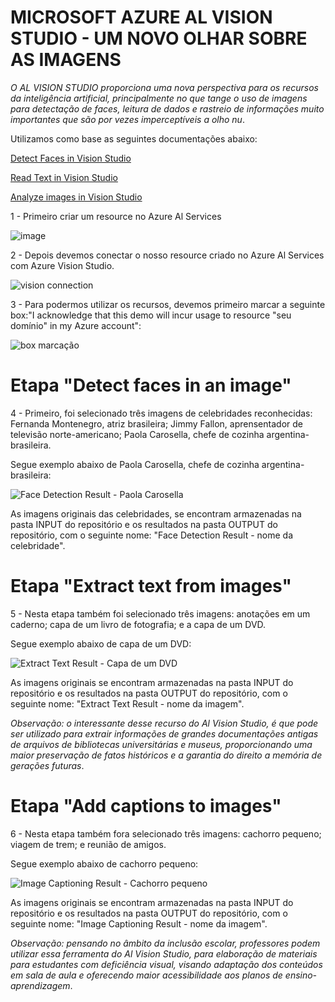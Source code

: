 # MICROSOFT AZURE AL VISION STUDIO - UM NOVO OLHAR SOBRE AS IMAGENS

_O AL VISION STUDIO proporciona uma nova perspectiva para os recursos da inteligência artificial, principalmente no que tange o uso de imagens para detectação de faces, leitura de dados e rastreio de informações muito importantes que são por vezes imperceptíveis a olho nu_.

Utilizamos como base as seguintes documentações abaixo:

[Detect Faces in Vision Studio](https://microsoftlearning.github.io/mslearn-ai-fundamentals/Instructions/Labs/04-face.html)

[Read Text in Vision Studio](https://microsoftlearning.github.io/mslearn-ai-fundamentals/Instructions/Labs/05-ocr.html)

[Analyze images in Vision Studio](https://microsoftlearning.github.io/mslearn-ai-fundamentals/Instructions/Labs/03-image-analysis.html)


1 - Primeiro criar um resource no Azure Al Services

![image](https://github.com/vgastaldelli/LABORATORIOAZUREAI900-RECONHECIMENTOFACIAL-TRANSFORMACAODEIMAGENS/assets/160192109/76c71df7-ec32-4d07-8633-3b2fdc3eaaf6)

2 - Depois devemos conectar o nosso resource criado no Azure Al Services com Azure Vision Studio.

![vision connection](https://github.com/vgastaldelli/LABORATORIOAZUREAI900-RECONHECIMENTOFACIAL-TRANSFORMACAODEIMAGENS/assets/160192109/ed3c4c68-c09b-48ca-a648-bf05ecdaec2d)

3 - Para podermos utilizar os recursos, devemos primeiro marcar a seguinte box:"I acknowledge that this demo will incur usage to resource "seu domínio" in my Azure account":

![box marcação](https://github.com/vgastaldelli/LABORATORIOAZUREAI900-RECONHECIMENTOFACIAL-TRANSFORMACAODEIMAGENS/assets/160192109/3f00f963-3448-4eae-bdf6-aac004b31b5b)

# Etapa "Detect faces in an image"

4 - Primeiro, foi selecionado três imagens de celebridades reconhecidas: Fernanda Montenegro, atriz brasileira; Jimmy Fallon, aprensentador de televisão norte-americano;
Paola Carosella, chefe de cozinha argentina-brasileira.

Segue exemplo abaixo de Paola Carosella, chefe de cozinha argentina-brasileira:

![Face Detection Result - Paola Carosella](https://github.com/vgastaldelli/LABORATORIOAZUREAI900-RECONHECIMENTOFACIAL-TRANSFORMACAODEIMAGENS/assets/160192109/21f4001e-eaa3-4085-bd63-795e3aaa01f1)

As imagens originais das celebridades, se encontram armazenadas na pasta INPUT do repositório e os resultados na pasta OUTPUT do repositório, com o seguinte nome: "Face Detection Result - nome da celebridade".

# Etapa "Extract text from images"

5 - Nesta etapa também foi selecionado três imagens: anotações em um caderno; capa de um livro de fotografia; e a capa de um DVD.

Segue exemplo abaixo de capa de um DVD:

![Extract Text Result - Capa de um DVD](https://github.com/vgastaldelli/LABORATORIOAZUREAI900-RECONHECIMENTOFACIAL-TRANSFORMACAODEIMAGENS/assets/160192109/1feb5af2-8915-4a5c-b1fd-607aa2c89536)

As imagens originais se encontram armazenadas na pasta INPUT do repositório e os resultados na pasta OUTPUT do repositório, com o seguinte nome: "Extract Text Result - nome da imagem".

_Observação: o interessante desse recurso do Al Vision Studio, é que pode ser utilizado para extrair informações de grandes documentações antigas de arquivos de bibliotecas universitárias e museus, proporcionando uma maior preservação de fatos históricos e a garantia do direito a memória de gerações futuras_.

# Etapa "Add captions to images"

6 - Nesta etapa também fora selecionado três imagens: cachorro pequeno; viagem de trem; e reunião de amigos.

Segue exemplo abaixo de cachorro pequeno: 

![Image Captioning Result - Cachorro pequeno](https://github.com/vgastaldelli/LABORATORIOAZUREAI900-RECONHECIMENTOFACIAL-TRANSFORMACAODEIMAGENS/assets/160192109/12ebdf23-17e2-47c8-935b-e0d176ef186f)

As imagens originais se encontram armazenadas na pasta INPUT do repositório e os resultados na pasta OUTPUT do repositório, com o seguinte nome: "Image Captioning Result - nome da imagem".

_Observação: pensando no âmbito da inclusão escolar, professores podem utilizar essa ferramenta do Al Vision Studio, para elaboração de materiais para estudantes com deficiência visual, visando adaptação dos conteúdos em sala de aula e oferecendo maior acessibilidade
aos planos de ensino-aprendizagem_.
